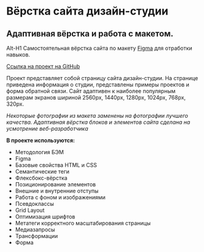 # Вёрстка сайта дизайн-студии
## Адаптивная вёрстка и работа с макетом.
Alt-H1
Самостоятельная вёрстка сайта по макету [Figma](https://www.figma.com/file/r4gvhPjDYJG4YMFtltt1MH/Locus?node-id=0%3A1&t=RQvOUqa0PikhMu66-0) для отработки навыков.


[Ссылка на проект на GitHub]()

Проект представляет собой страницу сайта дизайн-студии. На странице приведена информация о студии, представлены примеры проектов и форма обратной связи.
Сайт адаптивен к наиболее популярным размерам экранов шириной 2560px, 1440px, 1280px, 1024px, 768px, 320px.

*Некоторые фотографии из макета заменены на фотографии лучшего качества.*
*Адаптивная вёрстка блоков и элементов сайта сделана на усмотрение веб-разработчика*

**В проекте используются:**
* Методология БЭМ
* Figma
* Базовые свойства HTML и CSS
* Семантические теги
* Флексбокс-вёрстка
* Позиционирование элементов
* Внешние и внутренние отступы
* Работа с фоном и изображениями
* Псевдоклассы
* Grid Layout
* Оптимизация шрифтов
* Метатеги корректного масштабирования страницы
* Медиазапросы
* Трансформации
* Форма
